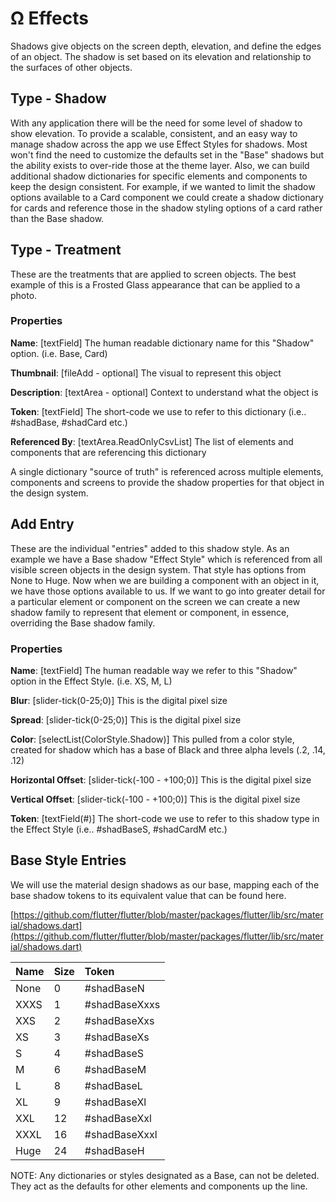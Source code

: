 # Ω Effects

Shadows give objects on the screen depth, elevation, and define the edges of an object. The shadow is set based on its elevation and relationship to the surfaces of other objects.

## Type - Shadow

With any application there will be the need for some level of shadow to show elevation. To provide a scalable, consistent, and an easy way to manage shadow across the app we use Effect Styles for shadows. Most won't find the need to customize the defaults set in the "Base" shadows but the ability exists to over-ride those at the theme layer. Also, we can build additional shadow dictionaries for specific elements and components to keep the design consistent. For example, if we wanted to limit the shadow options available to a Card component we could create a shadow dictionary for cards and reference those in the shadow styling options of a card rather than the Base shadow.

## Type - Treatment

These are the treatments that are applied to screen objects. The best example of this is a Frosted Glass appearance that can be applied to a photo.

### Properties

**Name**: \[textField\] The human readable dictionary name for this "Shadow" option. \(i.e. Base, Card\)

**Thumbnail**: \[fileAdd - optional\] The visual to represent this object

**Description**: \[textArea - optional\] Context to understand what the object is

**Token**: \[textField\] The short-code we use to refer to this dictionary \(i.e.. \#shadBase, \#shadCard etc.\)

**Referenced By**: \[textArea.ReadOnlyCsvList\] The list of elements and components that are referencing this dictionary

A single dictionary "source of truth" is referenced across multiple elements, components and screens to provide the shadow properties for that object in the design system.



## Add Entry

These are the individual "entries" added to this shadow style. As an example we have a Base shadow "Effect Style" which is referenced from all visible screen objects in the design system. That style has options from None to Huge. Now when we are building a component with an object in it, we have those options available to us. If we want to go into greater detail for a particular element or component on the screen we can create a new shadow family to represent that element or component, in essence, overriding the Base shadow family.

### Properties

**Name**: \[textField\] The human readable way we refer to this "Shadow" option in the Effect Style. \(i.e. XS, M, L\)

**Blur**: \[slider-tick\(0-25;0\)\] This is the digital pixel size

**Spread**: \[slider-tick\(0-25;0\)\] This is the digital pixel size

**Color**: \[selectList\(ColorStyle.Shadow\)\] This pulled from a color style, created for shadow which has a base of Black and three alpha levels \(.2, .14, .12\)

**Horizontal Offset**: \[slider-tick\(-100 - +100;0\)\] This is the digital pixel size

**Vertical Offset**: \[slider-tick\(-100 - +100;0\)\] This is the digital pixel size

**Token**: \[textField\(\#\)\] The short-code we use to refer to this shadow type in the Effect Style \(i.e.. \#shadBaseS, \#shadCardM etc.\)

## Base Style Entries

We will use the material design shadows as our base, mapping each of the base shadow tokens to its equivalent value that can be found here.

[https://github.com/flutter/flutter/blob/master/packages/flutter/lib/src/material/shadows.dart](https://github.com/flutter/flutter/blob/master/packages/flutter/lib/src/material/shadows.dart)

| Name | Size | Token |
| :--- | :--- | :--- |
| None | 0 | \#shadBaseN |
| XXXS | 1 | \#shadBaseXxxs |
| XXS | 2 | \#shadBaseXxs |
| XS | 3 | \#shadBaseXs |
| S | 4 | \#shadBaseS |
| M | 6 | \#shadBaseM |
| L | 8 | \#shadBaseL |
| XL | 9 | \#shadBaseXl |
| XXL | 12 | \#shadBaseXxl |
| XXXL | 16 | \#shadBaseXxxl |
| Huge | 24 | \#shadBaseH |

NOTE: Any dictionaries or styles designated as a Base, can not be deleted. They act as the defaults for other elements and components up the line.

